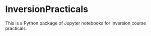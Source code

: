 # InversionPracticals
This is a Python package of Jupyter notebooks for inversion course practicals.
